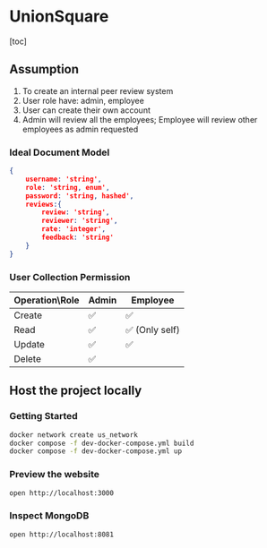 # UnionSquare
[toc]

## Assumption

1. To create an internal peer review system
2. User role have: admin, employee
3. User can create their own account
4. Admin will review all the employees; Employee will review other employees as admin requested

### Ideal Document Model

```json
{
    username: 'string',
    role: 'string, enum',
    password: 'string, hashed',
    reviews:{
        review: 'string',
        reviewer: 'string',
        rate: 'integer',
        feedback: 'string'
    }
}
```

### User Collection Permission
| Operation\Role | Admin | Employee       |
| -------------- | ----- | -------------- |
| Create         | ✅     | ✅              |
| Read           | ✅     | ✅  (Only self) |
| Update         | ✅     | ✅              |
| Delete         | ✅     |                |


## Host the project locally

### Getting Started

```sh
docker network create us_network
docker compose -f dev-docker-compose.yml build
docker compose -f dev-docker-compose.yml up
```

### Preview the website

```sh
open http://localhost:3000
```

### Inspect MongoDB

```sh
open http://localhost:8081
```